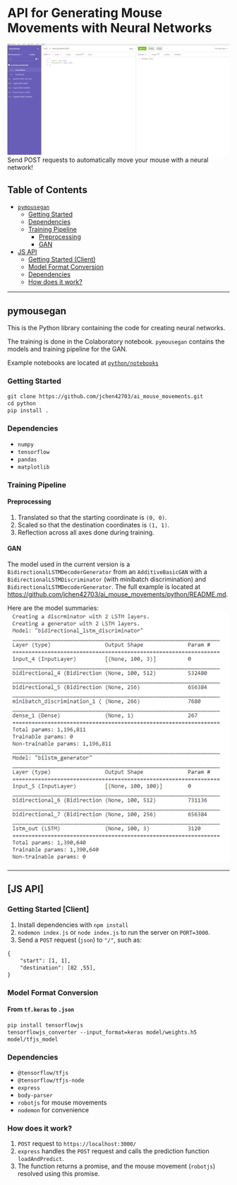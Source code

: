 # API for Generating Mouse Movements with Neural Networks

![](https://github.com/jchen42703/ai_mouse_movements/blob/master/images/mouse_movement_mvp.gif)
Send POST requests to automatically move your mouse with a neural network!

## Table of Contents

- [`pymousegan`](#pymousegan)
  - [Getting Started](#getting-started)
  - [Dependencies](#dependencies)
  - [Training Pipeline](#training-pipeline)
    - [Preprocessing](#preprocessing)
    - [GAN](#gan)
- [JS API](#js-api)
  - [Getting Started (Client)](#getting-started-client)
  - [Model Format Conversion](#model-format-conversion)
  - [Dependencies](#dependencies-1)
  - [How does it work?](#how-does-it-work)

---

## pymousegan

This is the Python library containing the code for creating neural networks.

The training is done in the Colaboratory notebook. `pymousegan` contains the models and training pipeline for the GAN.

Example notebooks are located at [`python/notebooks`](https://github.com/jchen42703/ai_mouse_movements/python/notebooks)

### Getting Started

```
git clone https://github.com/jchen42703/ai_mouse_movements.git
cd python
pip install .
```

### Dependencies

- `numpy`
- `tensorflow`
- `pandas`
- `matplotlib`

### Training Pipeline

#### Preprocessing

1. Translated so that the starting coordinate is `(0, 0)`.
2. Scaled so that the destination coordinates is `(1, 1)`.
3. Reflection across all axes done during training.

#### GAN

The model used in the current version is a `BidirectionalLSTMDecoderGenerator` from an `AdditiveBasicGAN` with a `BidirectionalLSTMDiscriminator` (with minibatch discrimination) and `BidirectionalLSTMDecoderGenerator`. The full example is located at https://github.com/jchen42703/ai_mouse_movements/python/README.md.

Here are the model summaries:
![](images\model_summaries.png)

---

## [JS API]

### Getting Started [Client]

1. Install dependencies with `npm install`
2. `nodemon index.js` or `node index.js` to run the server on `PORT=3000`.
3. Send a `POST` request (`json`) to `"/"`, such as:

```
{
    "start": [1, 1],
    "destination": [82 ,55],
}
```

### Model Format Conversion

#### From `tf.keras` to `.json`

```
pip install tensorflowjs
tensorflowjs_converter --input_format=keras model/weights.h5 model/tfjs_model
```

### Dependencies

- `@tensorflow/tfjs`
- `@tensorflow/tfjs-node`
- `express`
- `body-parser`
- `robotjs` for mouse movements
- `nodemon` for convenience

### How does it work?

1. `POST` request to `https://localhost:3000/`
2. `express` handles the `POST` request and calls the prediction function `loadAndPredict`.
3. The function returns a promise, and the mouse movement (`robotjs`) resolved using this promise.
